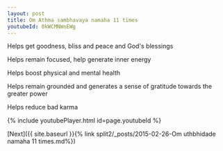 ```yaml
---
layout: post
title: Om Athma sambhavaya namaha 11 times
youtubeId: 0kWCMNWnEWg
---
```

 
 
Helps get goodness, bliss and peace and God's blessings
 
Helps remain focused, help generate inner energy 
 
Helps boost physical and mental health 
 
Helps remain grounded and generates a sense of gratitude towards the greater power 
 
Helps reduce bad karma
 
 
 
 


{% include youtubePlayer.html id=page.youtubeId %}
 
[Next]({{ site.baseurl }}{% link  split2/_posts/2015-02-26-Om uthbhidade namaha 11 times.md%})
 
